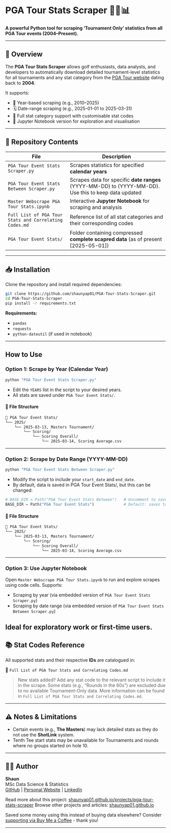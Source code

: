 # PGA Tour Stats Scraper 🏌️‍♂️📊

**A powerful Python tool for scraping ‘Tournament Only’ statistics from all PGA Tour events (2004–Present).**

---

## 📌 Overview

The **PGA Tour Stats Scraper** allows golf enthusiasts, data analysts, and developers to automatically download detailed tournament-level statistics for all tournaments and any stat category from the [PGA Tour website](https://www.pgatour.com/stats) dating back to **2004**.

It supports:
- 📆 Year-based scraping (e.g., 2010–2025)
- 🗓️ Date-range scraping (e.g., 2025-01-01 to 2025-03-31)
- 📑 Full stat category support with customisable stat codes
- 🧠 Jupyter Notebook version for exploration and visualisation

---

## 📂 Repository Contents

| File | Description |
|------|-------------|
| `PGA Tour Event Stats Scraper.py` | Scrapes statistics for specified **calendar years** |
| `PGA Tour Event Stats Between Scraper.py` | Scrapes data for specific **date ranges** (YYYY-MM-DD) to (YYYY-MM-DD). Use this to keep data updated |
| `Master Webscrape PGA Tour Stats.ipynb` | Interactive **Jupyter Notebook** for scraping and analysis |
| `Full List of PGA Tour Stats and Correlating Codes.md` | Reference list of all stat categories and their corresponding codes |
| `PGA Tour Event Stats/` | Folder containing compressed **complete scapred data** (as of present [2025-05-01]) |

---

## 📥 Installation

Clone the repository and install required dependencies:

```bash
git clone https://github.com/shaunyap01/PGA-Tour-Stats-Scraper.git
cd PGA-Tour-Stats-Scraper
pip install -r requirements.txt
```

**Requirements:**
- `pandas`
- `requests`
- `python-dateutil` (if used in notebook)

---

## How to Use

### Option 1: Scrape by Year (Calendar Year)

```bash
python "PGA Tour Event Stats Scraper.py"
```

- Edit the `YEARS` list in the script to your desired years.
- All stats are saved under `PGA Tour Event Stats/`.

#### 📁 File Structure

```bash
📂 PGA Tour Event Stats/
└── 2025/
    └── 2025-03-13, Masters Tournament/
        └── Scoring/
            └── Scoring Overall/
                └── 2025-03-14, Scoring Average.csv
```

---

### Option 2: Scrape by Date Range (YYYY-MM-DD)

```bash
python "PGA Tour Event Stats Between Scraper.py"
```

- Modify the script to include your `start_date` and `end_date`.
- By default, data is saved in PGA Tour Event Stats/, but this can be changed:

```python
# BASE_DIR = Path("PGA Tour Event Stats Between")   # Uncomment to save in a separate folder
BASE_DIR = Path("PGA Tour Event Stats")             # Default: saves to main folder
```

#### 📁 File Structure

```bash
📂 PGA Tour Event Stats/
└── 2025/
    └── 2025-03-13, Masters Tournament/
        └── Scoring/
            └── Scoring Overall/
                └── 2025-03-14, Scoring Average.csv
```

---

### Option 3: Use Jupyter Notebook

Open `Master Webscrape PGA Tour Stats.ipynb` to run and explore scrapes using code cells. Supports:
- Scraping by year (via embedded version of `PGA Tour Event Stats Scraper.py`)
- Scraping by date range (via embedded version of `PGA Tour Event Stats Between Scraper.py`)

Ideal for exploratory work or first-time users.
---

## 📚 Stat Codes Reference

All supported stats and their respective **IDs** are catalogued in:

📁 `Full List of PGA Tour Stats and Correlating Codes.md`

> New stats added? Add any stat code to the relevant script to include it in the scrape.
> Some stats (e.g., “Rounds in the 60s”) are excluded due to no available Tournament-Only data. More information can be found in `Full List of PGA Tour Stats and Correlating Codes.md`.

---

## ⚠️ Notes & Limitations

- Certain events (e.g., **The Masters**) may lack detailed stats as they do not use the **ShotLink** system.
- Tenth Tee start stats may be unavailable for Tournaments and rounds where no groups started on hole 10.

---

## 👨‍💻 Author

**Shaun**  
MSc Data Science & Statistics  
[GitHub](https://github.com/shaunyap01) | [Personal Website](https://shaunyap01.github.io) | [LinkedIn](https://www.linkedin.com/in/shaunyap0122)

Read more about this project: [shaunyap01.github.io/projects/pga-tour-stats-scraper](https://shaunyap01.github.io/projects/pga-tour-stats-scraper)
Browse other projects and articles: [shaunyap01.github.io](https://shaunyap01.github.io)

Saved some money using this instead of buying data elsewhere?
Consider [supporting via Buy Me a Coffee](https://buymeacoffee.com/shaunyap01) - thank you!

---